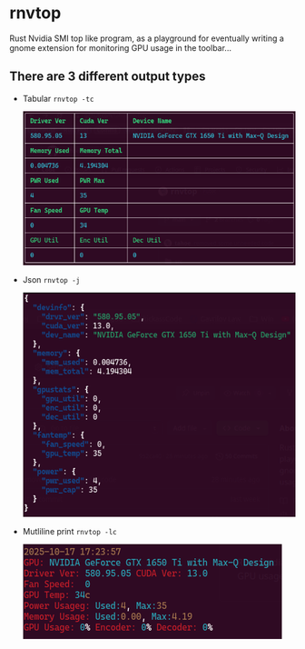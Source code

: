 # rnvtop
Rust Nvidia SMI top like program, as a playground for eventually writing a gnome extension for monitoring GPU usage in the toolbar...

## There are 3 different output types

* Tabular `rnvtop -tc`

  ![Table View](./artifacts/tabular.png "Table View")

* Json `rnvtop -j`

  ![Json View](./artifacts/json.png "Json View")

* Mutliline print `rnvtop -lc`

  ![Multiline View](./artifacts/multiline.png "Multiline View")
